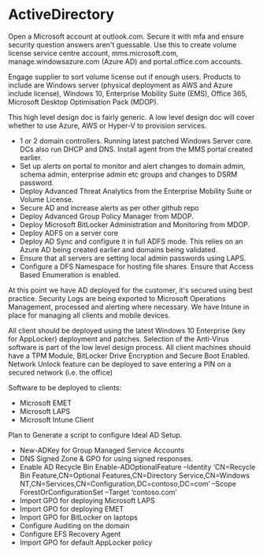 # ActiveDirectory

Open a Microsoft account at outlook.com. Secure it with mfa and ensure security question answers aren't guessable. Use this to create volume license service centre account, mms.microsoft.com, manage.windowsazure.com (Azure AD) and portal.office.com accounts.

Engage supplier to sort volume license out if enough users. Products to include are Windows server (physical deployment as AWS and Azure include license), Windows 10, Enterprise Mobility Suite (EMS), Office 365, Microsoft Desktop Optimisation Pack (MDOP).

This high level design doc is fairly generic. A low level design doc will cover whether to use Azure, AWS or Hyper-V to provision services.

 - 1 or 2 domain controllers. Running latest patched Windows Server core. DCs also run DHCP and DNS. Install agent from the MMS portal created earlier. 
 - Set up alerts on portal to monitor and alert changes to domain admin, schema admin, enterprise admin etc groups and changes to DSRM password.
 - Deploy Advanced Threat Analytics from the Enterprise Mobility Suite or Volume License.
 - Secure AD and increase alerts as per other github repo
 - Deploy Advanced Group Policy Manager from MDOP.
 - Deploy Microsoft BitLocker Administration and Monitoring from MDOP.
 - Deploy ADFS​ on a server core ​ 
 - Deploy AD Sync and configure it in full ADFS mode. This relies on an Azure AD being created earlier and domains being validated.
 - Ensure that all servers are setting local admin passwords using LAPS.
 - Configure a DFS Namespace for hosting file shares. Ensure that Access Based Enumeration is enabled.

​At this point we have AD deployed for the customer, it's secured using best practice. Security Logs are being exported to Microsoft Operations Management, processed and alerting where necessary.​  We have Intune in place for managing all clients and mobile devices. ​ 

All client should be deployed using the latest Windows 10 Enterprise (key for AppLocker) deployment and patches. Selection of the Anti-Virus software is part of the low level design process. All client machines should have a TPM Module, BitLocker Drive Encryption and Secure Boot Enabled. Network Unlock feature can be deployed to save entering a PIN on a secured network (i.e. the office)

​Software to be deployed to clients:
 - Microsoft EMET
 - Microsoft ​LAPS​​
 - Microsoft Intune Client​ 

Plan to Generate a script to configure Ideal AD Setup. 

 - New-ADKey for Group Managed Service Accounts
 - DNS Signed Zone & GPO for using signed responses.
 - Enable AD Recycle Bin
   Enable-ADOptionalFeature –Identity ‘CN=Recycle Bin Feature,CN=Optional Features,CN=Directory Service,CN=Windows NT,CN=Services,CN=Configuration,DC=contoso,DC=com’ –Scope ForestOrConfigurationSet –Target ‘contoso.com’
 - Import GPO for deploying Microsoft LAPS
 - Import GPO for deploying EMET
 - Import GPO for BitLocker on laptops
 - Configure Auditing on the domain
 - Configure EFS Recovery Agent
 - Import GPO for default AppLocker policy